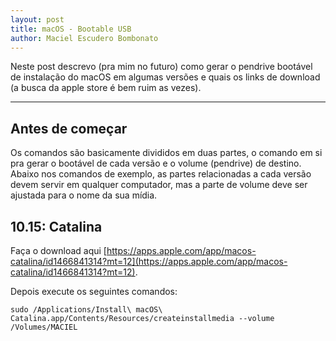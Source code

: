 ```yaml
---
layout: post
title: macOS - Bootable USB
author: Maciel Escudero Bombonato
---
```


Neste post descrevo (pra mim no futuro) como gerar o pendrive bootável de instalação do macOS em algumas versões e quais os links de download (a busca da apple store é bem ruim as vezes).

---

## Antes de começar

Os comandos são basicamente divididos em duas partes, o comando em si pra gerar o bootável de cada versão e o volume (pendrive) de destino. Abaixo nos comandos de exemplo, as partes relacionadas a cada versão devem servir em qualquer computador, mas a parte de volume deve ser ajustada para o nome da sua mídia.

## 10.15: Catalina

Faça o download aqui [https://apps.apple.com/app/macos-catalina/id1466841314?mt=12](https://apps.apple.com/app/macos-catalina/id1466841314?mt=12).

Depois execute os seguintes comandos:

```
sudo /Applications/Install\ macOS\ Catalina.app/Contents/Resources/createinstallmedia --volume /Volumes/MACIEL
```
